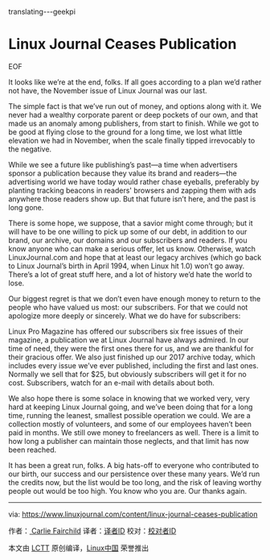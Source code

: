 translating---geekpi

Linux Journal Ceases Publication
============================================================

EOF

It looks like we’re at the end, folks. If all goes according to a plan we’d rather not have, the November issue of Linux Journal was our last.

The simple fact is that we’ve run out of money, and options along with it. We never had a wealthy corporate parent or deep pockets of our own, and that made us an anomaly among publishers, from start to finish. While we got to be good at flying close to the ground for a long time, we lost what little elevation we had in November, when the scale finally tipped irrevocably to the negative.

While we see a future like publishing’s past—a time when advertisers sponsor a publication because they value its brand and readers—the advertising world we have today would rather chase eyeballs, preferably by planting tracking beacons in readers' browsers and zapping them with ads anywhere those readers show up. But that future isn’t here, and the past is long gone.

There is some hope, we suppose, that a savior might come through; but it will have to be one willing to pick up some of our debt, in addition to our brand, our archive, our domains and our subscribers and readers. If you know anyone who can make a serious offer, let us know. Otherwise, watch LinuxJournal.com and hope that at least our legacy archives (which go back to Linux Journal’s birth in April 1994, when Linux hit 1.0) won’t go away. There’s a lot of great stuff here, and a lot of history we’d hate the world to lose.

Our biggest regret is that we don’t even have enough money to return to the people who have valued us most: our subscribers. For that we could not apologize more deeply or sincerely. What we do have for subscribers:

Linux Pro Magazine has offered our subscribers six free issues of their magazine, a publication we at Linux Journal have always admired. In our time of need, they were the first ones there for us, and we are thankful for their gracious offer. We also just finished up our 2017 archive today, which includes every issue we’ve ever published, including the first and last ones. Normally we sell that for $25, but obviously subscribers will get it for no cost. Subscribers, watch for an e-mail with details about both.

We also hope there is some solace in knowing that we worked very, very hard at keeping Linux Journal going, and we’ve been doing that for a long time, running the leanest, smallest possible operation we could. We are a collection mostly of volunteers, and some of our employees haven’t been paid in months. We still owe money to freelancers as well. There is a limit to how long a publisher can maintain those neglects, and that limit has now been reached.

It has been a great run, folks. A big hats-off to everyone who contributed to our birth, our success and our persistence over these many years. We’d run the credits now, but the list would be too long, and the risk of leaving worthy people out would be too high. You know who you are. Our thanks again.

--------------------------------------------------------------------------------

via: https://www.linuxjournal.com/content/linux-journal-ceases-publication

作者：[ Carlie Fairchild][a]
译者：[译者ID](https://github.com/译者ID)
校对：[校对者ID](https://github.com/校对者ID)

本文由 [LCTT](https://github.com/LCTT/TranslateProject) 原创编译，[Linux中国](https://linux.cn/) 荣誉推出

[a]:https://www.linuxjournal.com/users/carlie-fairchild
[1]:https://www.linuxjournal.com/taxonomy/term/29
[2]:https://www.linuxjournal.com/users/carlie-fairchild
